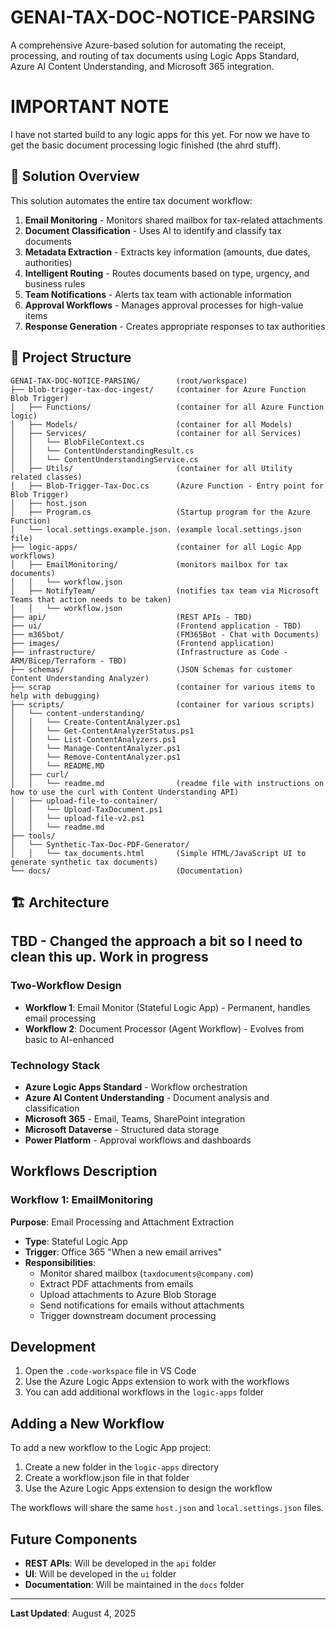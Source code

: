 # GENAI-TAX-DOC-NOTICE-PARSING

A comprehensive Azure-based solution for automating the receipt, processing, and routing of tax documents using Logic Apps Standard, Azure AI Content Understanding, and Microsoft 365 integration.

# IMPORTANT NOTE #
I have not started build to any logic apps for this yet.  For now we have to get the basic document processing logic finished (the ahrd stuff).

## 🎯 Solution Overview

This solution automates the entire tax document workflow:
1. **Email Monitoring** - Monitors shared mailbox for tax-related attachments
2. **Document Classification** - Uses AI to identify and classify tax documents
3. **Metadata Extraction** - Extracts key information (amounts, due dates, authorities)
4. **Intelligent Routing** - Routes documents based on type, urgency, and business rules
5. **Team Notifications** - Alerts tax team with actionable information
6. **Approval Workflows** - Manages approval processes for high-value items
7. **Response Generation** - Creates appropriate responses to tax authorities

## 📁 Project Structure

```
GENAI-TAX-DOC-NOTICE-PARSING/        (root/workspace)
├── blob-trigger-tax-doc-ingest/     (container for Azure Function Blob Trigger)
│   ├── Functions/                   (container for all Azure Function logic)
│   ├── Models/                      (container for all Models)
│   ├── Services/                    (container for all Services)
│   │   └── BlobFileContext.cs
│   │   └── ContentUnderstandingResult.cs
│   │   └── ContentUnderstandingService.cs
│   ├── Utils/                       (container for all Utility related classes)
│   ├── Blob-Trigger-Tax-Doc.cs      (Azure Function - Entry point for Blob Trigger)
│   ├── host.json   
│   ├── Program.cs                   (Startup program for the Azure Function)
│   └── local.settings.example.json. (example local.settings.json file)
├── logic-apps/                      (container for all Logic App workflows)
│   ├── EmailMonitoring/             (monitors mailbox for tax documents)
│   │   └── workflow.json
│   ├── NotifyTeam/                  (notifies tax team via Microsoft Teams that action needs to be taken)
│   │   └── workflow.json
├── api/                             (REST APIs - TBD)
├── ui/                              (Frontend application - TBD)
├── m365bot/                         (FM365Bot - Chat with Documents)
├── images/                          (Frontend application)
├── infrastructure/                  (Infrastructure as Code - ARM/Bicep/Terraform - TBD) 
├── schemas/                         (JSON Schemas for customer Content Understanding Analyzer)
├── scrap                            (container for various items to help with debugging)
├── scripts/                         (container for various scripts)
│   └── content-understanding/
│   │   └── Create-ContentAnalyzer.ps1   
│   │   └── Get-ContentAnalyzerStatus.ps1   
│   │   └── List-ContentAnalyzers.ps1
│   │   └── Manage-ContentAnalyzer.ps1
│   │   └── Remove-ContentAnalyzer.ps1
│   │   └── README.MD  
│   ├── curl/
│   │   └── readme.md                (readme file with instructions on how to use the curl with Content Understanding API)    
│   ├── upload-file-to-container/   
│   │   └── Upload-TaxDocument.ps1
│   │   └── upload-file-v2.ps1
│   │   └── readme.md  
├── tools/  
│   └── Synthetic-Tax-Doc-PDF-Generator/
│   │   └── tax_documents.html       (Simple HTML/JavaScript UI to generate synthetic tax documents)
└── docs/                            (Documentation)
```

## 🏗️ Architecture 

## TBD - Changed the approach a bit so I need to clean this up. **Work in progress**

### Two-Workflow Design
- **Workflow 1**: Email Monitor (Stateful Logic App) - Permanent, handles email processing
- **Workflow 2**: Document Processor (Agent Workflow) - Evolves from basic to AI-enhanced

### Technology Stack
- **Azure Logic Apps Standard** - Workflow orchestration
- **Azure AI Content Understanding** - Document analysis and classification
- **Microsoft 365** - Email, Teams, SharePoint integration
- **Microsoft Dataverse** - Structured data storage
- **Power Platform** - Approval workflows and dashboards

##  Workflows Description

### Workflow 1: EmailMonitoring
**Purpose**: Email Processing and Attachment Extraction
- **Type**: Stateful Logic App
- **Trigger**: Office 365 "When a new email arrives"
- **Responsibilities**:
  - Monitor shared mailbox (`taxdocuments@company.com`)
  - Extract PDF attachments from emails
  - Upload attachments to Azure Blob Storage
  - Send notifications for emails without attachments
  - Trigger downstream document processing

## Development

1. Open the `.code-workspace` file in VS Code
2. Use the Azure Logic Apps extension to work with the workflows
3. You can add additional workflows in the `logic-apps` folder

## Adding a New Workflow

To add a new workflow to the Logic App project:

1. Create a new folder in the `logic-apps` directory
2. Create a workflow.json file in that folder
3. Use the Azure Logic Apps extension to design the workflow

The workflows will share the same `host.json` and `local.settings.json` files.

## Future Components

- **REST APIs**: Will be developed in the `api` folder
- **UI**: Will be developed in the `ui` folder
- **Documentation**: Will be maintained in the `docs` folder

---

**Last Updated**: August 4, 2025
